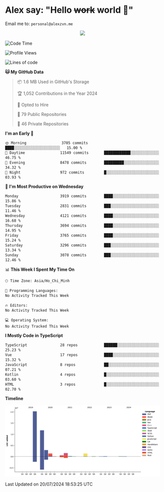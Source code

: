 # Alex say: "Hello ~~work~~ world 🐾"
Email me to: `personal@alexzvn.me`


<p align=center>
  <a href="https://skillicons.dev">
    <img src="https://skillicons.dev/icons?i=ts,js,php,nodejs,bun,vue,nuxt,react,svelte,tauri,laravel,rust,mongodb,docker,electron,redis,rabbitmq,tailwind,git,cloudflare,elysia,mysql,nginx,rollupjs,sentry,ubuntu,yarn,html,css,vite" />
  </a>
</p>

<!--START_SECTION:waka-->
![Code Time](http://img.shields.io/badge/Code%20Time-1%2C066%20hrs%2055%20mins-blue)

![Profile Views](http://img.shields.io/badge/Profile%20Views-0-blue)

![Lines of code](https://img.shields.io/badge/From%20Hello%20World%20I%27ve%20Written-40.5%20million%20lines%20of%20code-blue)

**🐱 My GitHub Data** 

> 📦 1.6 MB Used in GitHub's Storage 
 > 
> 🏆 1,052 Contributions in the Year 2024
 > 
> 💼 Opted to Hire
 > 
> 📜 79 Public Repositories 
 > 
> 🔑 46 Private Repositories 
 > 
**I'm an Early 🐤** 

```text
🌞 Morning                3705 commits        ████░░░░░░░░░░░░░░░░░░░░░   15.00 % 
🌆 Daytime                11549 commits       ████████████░░░░░░░░░░░░░   46.75 % 
🌃 Evening                8478 commits        █████████░░░░░░░░░░░░░░░░   34.32 % 
🌙 Night                  972 commits         █░░░░░░░░░░░░░░░░░░░░░░░░   03.93 % 
```
📅 **I'm Most Productive on Wednesday** 

```text
Monday                   3919 commits        ████░░░░░░░░░░░░░░░░░░░░░   15.86 % 
Tuesday                  2831 commits        ███░░░░░░░░░░░░░░░░░░░░░░   11.46 % 
Wednesday                4121 commits        ████░░░░░░░░░░░░░░░░░░░░░   16.68 % 
Thursday                 3694 commits        ████░░░░░░░░░░░░░░░░░░░░░   14.95 % 
Friday                   3765 commits        ████░░░░░░░░░░░░░░░░░░░░░   15.24 % 
Saturday                 3296 commits        ███░░░░░░░░░░░░░░░░░░░░░░   13.34 % 
Sunday                   3078 commits        ███░░░░░░░░░░░░░░░░░░░░░░   12.46 % 
```


📊 **This Week I Spent My Time On** 

```text
🕑︎ Time Zone: Asia/Ho_Chi_Minh

💬 Programming Languages: 
No Activity Tracked This Week

🔥 Editors: 
No Activity Tracked This Week

💻 Operating System: 
No Activity Tracked This Week
```

**I Mostly Code in TypeScript** 

```text
TypeScript               28 repos            ██████░░░░░░░░░░░░░░░░░░░   25.23 % 
Vue                      17 repos            ████░░░░░░░░░░░░░░░░░░░░░   15.32 % 
JavaScript               8 repos             ██░░░░░░░░░░░░░░░░░░░░░░░   07.21 % 
Kotlin                   4 repos             █░░░░░░░░░░░░░░░░░░░░░░░░   03.60 % 
HTML                     3 repos             █░░░░░░░░░░░░░░░░░░░░░░░░   02.70 % 
```



**Timeline**

![Lines of Code chart](https://raw.githubusercontent.com/alexzvn/alexzvn/main/assets/bar_graph.png)


 Last Updated on 20/07/2024 18:53:25 UTC
<!--END_SECTION:waka-->
